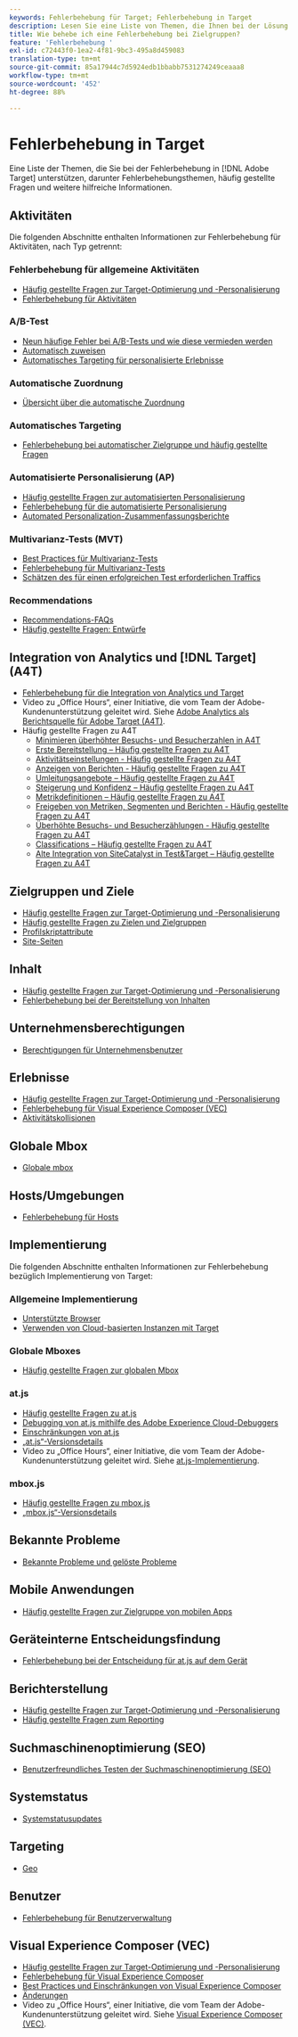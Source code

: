 ```yaml
---
keywords: Fehlerbehebung für Target; Fehlerbehebung in Target
description: Lesen Sie eine Liste von Themen, die Ihnen bei der Lösung von Problemen in Adobe Target helfen, darunter Fehlerbehebungsthemen, häufig gestellte Fragen (FAQs) und andere hilfreiche Themen.
title: Wie behebe ich eine Fehlerbehebung bei Zielgruppen?
feature: 'Fehlerbehebung '
exl-id: c72443f0-1ea2-4f81-9bc3-495a8d459083
translation-type: tm+mt
source-git-commit: 85a17944c7d5924edb1bbabb7531274249ceaaa8
workflow-type: tm+mt
source-wordcount: '452'
ht-degree: 88%

---
```


# Fehlerbehebung in Target

Eine Liste der Themen, die Sie bei der Fehlerbehebung in [!DNL Adobe Target] unterstützen, darunter Fehlerbehebungsthemen, häufig gestellte Fragen und weitere hilfreiche Informationen.

## Aktivitäten

Die folgenden Abschnitte enthalten Informationen zur Fehlerbehebung für Aktivitäten, nach Typ getrennt:

### Fehlerbehebung für allgemeine Aktivitäten

* [Häufig gestellte Fragen zur Target-Optimierung und -Personalisierung](/help/c-intro/cmp-target-standard-cheatsheet.md)
* [Fehlerbehebung für Aktivitäten](/help/c-activities/c-troubleshooting-activities/troubleshooting-activities.md)

### A/B-Test

* [Neun häufige Fehler bei A/B-Tests und wie diese vermieden werden](/help/c-activities/t-test-ab/common-ab-testing-pitfalls.md)
* [Automatisch zuweisen](/help/c-activities/automated-traffic-allocation/automated-traffic-allocation.md)
* [Automatisches Targeting für personalisierte Erlebnisse](/help/c-activities/auto-target/auto-target-to-optimize.md)

### Automatische Zuordnung

* [Übersicht über die automatische Zuordnung](/help/c-activities/automated-traffic-allocation/automated-traffic-allocation.md#section_0E72C1D72DE74F589F965D4B1763E5C3)

### Automatisches Targeting

* [Fehlerbehebung bei automatischer Zielgruppe und häufig gestellte Fragen](/help/c-activities/auto-target/auto-target-troubleshooting-faqs.md)

### Automatisierte Personalisierung (AP)

* [Häufig gestellte Fragen zur automatisierten Personalisierung](/help/c-activities/t-automated-personalization/automated-personalization-faq.md)
* [Fehlerbehebung für die automatisierte Personalisierung](/help/c-activities/t-automated-personalization/ap-trouble.md)
* [Automated Personalization-Zusammenfassungsberichte](/help/c-reports/reports-ap.md)

### Multivarianz-Tests (MVT)

* [Best Practices für Multivarianz-Tests](/help/c-activities/c-multivariate-testing/best-practices.md)
* [Fehlerbehebung für Multivarianz-Tests](/help/c-activities/c-multivariate-testing/best-practices.md)
* [Schätzen des für einen erfolgreichen Test erforderlichen Traffics](/help/c-activities/c-multivariate-testing/t-create-multivariate-test/traffic-estimator.md)

### Recommendations

* [Recommendations-FAQs](/help/c-recommendations/c-recommendations-faq/recommendations-faq.md)
* [Häufig gestellte Fragen: Entwürfe](/help/c-recommendations/c-design-overview/template-faq.md)

## Integration von Analytics und [!DNL Target] (A4T)

* [Fehlerbehebung für die Integration von Analytics und Target](/help/c-integrating-target-with-mac/a4t/c-a4t-troubleshooting/a4t-troubleshooting.md)
* Video zu „Office Hours“, einer Initiative, die vom Team der Adobe-Kundenunterstützung geleitet wird. Siehe [Adobe Analytics als Berichtsquelle für Adobe Target (A4T)](/help/c-integrating-target-with-mac/a4t/a4t.md).
* Häufig gestellte Fragen zu A4T
   * [Minimieren überhöhter Besuchs- und Besucherzahlen in A4T](/help/c-integrating-target-with-mac/a4t/c-a4t-troubleshooting/minimizing-inflated-visit-and-visitor-counts-a4t.md)
   * [Erste Bereitstellung – Häufig gestellte Fragen zu A4T](/help/c-integrating-target-with-mac/a4t/r-a4t-faq/a4t-faq-initial-provisioning.md)
   * [Aktivitätseinstellungen - Häufig gestellte Fragen zu A4T](/help/c-integrating-target-with-mac/a4t/r-a4t-faq/a4t-faq-activity-setup.md)
   * [Anzeigen von Berichten - Häufig gestellte Fragen zu A4T](/help/c-integrating-target-with-mac/a4t/r-a4t-faq/a4t-faq-viewing-reports.md)
   * [Umleitungsangebote – Häufig gestellte Fragen zu A4T](/help/c-integrating-target-with-mac/a4t/r-a4t-faq/a4t-faq-redirect-offers.md)
   * [Steigerung und Konfidenz – Häufig gestellte Fragen zu A4T](/help/c-integrating-target-with-mac/a4t/r-a4t-faq/a4t-faq-lift-and-confidence.md)
   * [Metrikdefinitionen – Häufig gestellte Fragen zu A4T](/help/c-integrating-target-with-mac/a4t/r-a4t-faq/a4t-faq-metric-definition.md)
   * [Freigeben von Metriken, Segmenten und Berichten - Häufig gestellte Fragen zu A4T](/help/c-target/c-troubleshooting-targets-and-audiences/a4t-faq-sharing-metrics-audiences-reports.md)
   * [Überhöhte Besuchs- und Besucherzählungen - Häufig gestellte Fragen zu A4T](/help/c-integrating-target-with-mac/a4t/r-a4t-faq/a4t-faq-inflated-visit-and-visitor-counts.md)
   * [Classifications – Häufig gestellte Fragen zu A4T](/help/c-integrating-target-with-mac/a4t/r-a4t-faq/a4t-faq-classifications.md)
   * [Alte Integration von SiteCatalyst in Test&amp;Target – Häufig gestellte Fragen zu A4T](/help/c-integrating-target-with-mac/a4t/r-a4t-faq/a4t-faq-old-integration.md)

## Zielgruppen und Ziele

* [Häufig gestellte Fragen zur Target-Optimierung und -Personalisierung](/help/c-intro/cmp-target-standard-cheatsheet.md)
* [Häufig gestellte Fragen zu Zielen und Zielgruppen](/help/c-target/c-troubleshooting-targets-and-audiences/troubleshooting-targets-and-audiences.md)
* [Profilskriptattribute](/help/c-target/c-visitor-profile/profile-parameters.md)
* [Site-Seiten](/help/c-target/c-audiences/c-target-rules/site-pages.md)

## Inhalt

* [Häufig gestellte Fragen zur Target-Optimierung und -Personalisierung](/help/c-intro/cmp-target-standard-cheatsheet.md)
* [Fehlerbehebung bei der Bereitstellung von Inhalten](/help/c-activities/c-troubleshooting-activities/content-trouble.md)

## Unternehmensberechtigungen

* [Berechtigungen für Unternehmensbenutzer](/help/administrating-target/c-user-management/property-channel/property-channel.md)

## Erlebnisse

* [Häufig gestellte Fragen zur Target-Optimierung und -Personalisierung](/help/c-intro/cmp-target-standard-cheatsheet.md)
* [Fehlerbehebung für Visual Experience Composer (VEC)](/help/c-experiences/c-visual-experience-composer/r-troubleshoot-composer/troubleshoot-composer.md)
* [Aktivitätskollisionen](/help/c-experiences/c-visual-experience-composer/activity-collisions.md)

## Globale Mbox

* [Globale mbox](/help/c-implementing-target/c-implementing-target-for-client-side-web/c-target-atjs-faq/global-mbox-frequently-asked-questions.md)

## Hosts/Umgebungen

* [Fehlerbehebung für Hosts](/help/administrating-target/hosts.md)

## Implementierung

Die folgenden Abschnitte enthalten Informationen zur Fehlerbehebung bezüglich Implementierung von Target:

### Allgemeine Implementierung

* [Unterstützte Browser](/help/c-implementing-target/c-considerations-before-you-implement-target/supported-browsers.md)
* [Verwenden von Cloud-basierten Instanzen mit Target](/help/c-implementing-target/c-implementing-target-for-client-side-web/c-target-debugging-atjs/targeting-using-cloud-based-instances.md)

### Globale Mboxes

* [Häufig gestellte Fragen zur globalen Mbox](/help/c-implementing-target/c-implementing-target-for-client-side-web/c-target-atjs-faq/global-mbox-frequently-asked-questions.md)

### at.js

* [Häufig gestellte Fragen zu at.js](/help/c-implementing-target/c-implementing-target-for-client-side-web/c-target-atjs-faq/target-atjs-faq.md)
* [Debugging von at.js mithilfe des Adobe Experience Cloud-Debuggers](/help/c-implementing-target/c-implementing-target-for-client-side-web/c-target-debugging-atjs/target-debugging-atjs.md)
* [Einschränkungen von at.js](/help/c-implementing-target/c-implementing-target-for-client-side-web/t-mbox-download/c-target-atjs-implementation/target-atjs-limitations.md)
* [„at.js“-Versionsdetails](/help/c-implementing-target/c-implementing-target-for-client-side-web/target-atjs-versions.md)
* Video zu „Office Hours“, einer Initiative, die vom Team der Adobe-Kundenunterstützung geleitet wird. Siehe [at.js-Implementierung](/help/c-implementing-target/c-implementing-target-for-client-side-web/t-mbox-download/c-target-atjs-implementation/target-atjs-implementation.md).

### mbox.js

* [Häufig gestellte Fragen zu mbox.js](/help/c-implementing-target/c-implementing-target-for-client-side-web/t-mbox-download/mboxjs-frequently-asked-questions.md)
* [„mbox.js“-Versionsdetails](/help/c-implementing-target/c-implementing-target-for-client-side-web/t-mbox-download/mboxjs-change-log.md)

## Bekannte Probleme

* [Bekannte Probleme und gelöste Probleme](/help/r-release-notes/known-issues-resolved-issues.md)

## Mobile Anwendungen

* [Häufig gestellte Fragen zur Zielgruppe von mobilen Apps](/help/c-target-mobile-app/target-for-mobile-apps-faq.md)

## Geräteinterne Entscheidungsfindung

* [Fehlerbehebung bei der Entscheidung für at.js auf dem Gerät](/help/c-implementing-target/c-implementing-target-for-client-side-web/on-device-decisioning/troubleshooting-on-device-decisioning.md)

## Berichterstellung

* [Häufig gestellte Fragen zur Target-Optimierung und -Personalisierung](/help/c-intro/cmp-target-standard-cheatsheet.md)
* [Häufig gestellte Fragen zum Reporting](/help/c-reports/reporting-frequently-asked-questions.md)

## Suchmaschinenoptimierung (SEO)

* [Benutzerfreundliches Testen der Suchmaschinenoptimierung (SEO)](/help/c-implementing-target/c-implementing-target-for-client-side-web/c-how-atjs-works/how-atjs-works.md)

## Systemstatus

* [Systemstatusupdates](/help/r-release-notes/system-status-updates.md)

## Targeting

* [Geo](/help/c-target/c-audiences/c-target-rules/geo.md)

## Benutzer

* [Fehlerbehebung für Benutzerverwaltung](/help/administrating-target/c-user-management/c-user-management/troubleshooting-user-management.md)

## Visual Experience Composer (VEC)

* [Häufig gestellte Fragen zur Target-Optimierung und -Personalisierung](/help/c-intro/cmp-target-standard-cheatsheet.md)
* [Fehlerbehebung für Visual Experience Composer](/help/c-experiences/c-visual-experience-composer/r-troubleshoot-composer/troubleshoot-composer.md)
* [Best Practices und Einschränkungen von Visual Experience Composer](/help/c-experiences/c-visual-experience-composer/experience-composer-best-practices.md)
* [Änderungen](/help/c-experiences/c-visual-experience-composer/c-vec-code-editor/vec-code-editor.md)
* Video zu „Office Hours“, einer Initiative, die vom Team der Adobe-Kundenunterstützung geleitet wird. Siehe [Visual Experience Composer (VEC)](/help/c-experiences/c-visual-experience-composer/visual-experience-composer.md).
